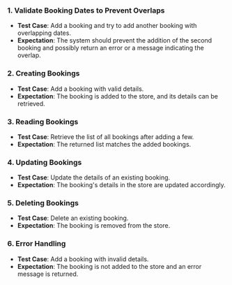 ### 1. Validate Booking Dates to Prevent Overlaps

- **Test Case**: Add a booking and try to add another booking with overlapping dates.
- **Expectation**: The system should prevent the addition of the second booking and possibly return an error or a message indicating the overlap.

### 2. Creating Bookings

- **Test Case**: Add a booking with valid details.
- **Expectation**: The booking is added to the store, and its details can be retrieved.

### 3. Reading Bookings

- **Test Case**: Retrieve the list of all bookings after adding a few.
- **Expectation**: The returned list matches the added bookings.

### 4. Updating Bookings

- **Test Case**: Update the details of an existing booking.
- **Expectation**: The booking's details in the store are updated accordingly.

### 5. Deleting Bookings

- **Test Case**: Delete an existing booking.
- **Expectation**: The booking is removed from the store.

### 6. Error Handling

- **Test Case**: Add a booking with invalid details.
- **Expectation**: The booking is not added to the store and an error message is returned.
